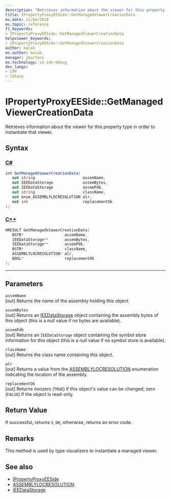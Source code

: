 ```yaml
---
description: "Retrieves information about the viewer for this property type in order to instantiate that viewer."
title: IPropertyProxyEESide::GetManagedViewerCreationData
ms.date: 11/04/2016
ms.topic: reference
f1_keywords:
- IPropertyProxyEESide::GetManagedViewerCreationData
helpviewer_keywords:
- IPropertyProxyEESide::GetManagedViewerCreationData
author: maiak
ms.author: maiak
manager: jmartens
ms.technology: vs-ide-debug
dev_langs:
- CPP
- CSharp
---
```

# IPropertyProxyEESide::GetManagedViewerCreationData

Retrieves information about the viewer for this property type in order to instantiate that viewer.

## Syntax

### [C#](#tab/csharp)
```csharp
int GetManagedViewerCreationData(
   out string                     assemName,
   out IEEDataStorage             assemBytes,
   out IEEDataStorage             assemPdb,
   out string                     className,
   out enum_ASSEMBLYLOCRESOLUTION alr,
   out int                        replacementOk
);
```
### [C++](#tab/cpp)
```cpp
HRESULT GetManagedViewerCreationData(
   BSTR*                  assemName,
   IEEDataStorage**       assemBytes,
   IEEDataStorage**       assemPdb,
   BSTR*                  className,
   ASSEMBLYLOCRESOLUTION* alr,
   BOOL*                  replacementOk
);
```
---

## Parameters
`assemName`\
[out] Returns the name of the assembly holding this object.

`assemBytes`\
[out] Returns an [IEEDataStorage](../../../extensibility/debugger/reference/ieedatastorage.md) object containing the assembly bytes of this object (this is a null value if no bytes are available).

`assemPdb`\
[out] Returns an `IEEDataStorage` object containing the symbol store information for this object (this is a null value if no symbol store is available).

`className`\
[out] Returns the class name containing this object.

`alr`\
[out] Returns a value from the [ASSEMBLYLOCRESOLUTION](../../../extensibility/debugger/reference/assemblylocresolution.md) enumeration indicating the location of the assembly.

`replacementOk`\
[out] Returns nonzero (`TRUE`) if this object's value can be changed; zero (`FALSE`) if the object is read-only.

## Return Value
 If successful, returns `S_OK`; otherwise, returns an error code.

## Remarks
 This method is used by type visualizers to instantiate a managed viewer.

## See also
- [IPropertyProxyEESide](../../../extensibility/debugger/reference/ipropertyproxyeeside.md)
- [ASSEMBLYLOCRESOLUTION](../../../extensibility/debugger/reference/assemblylocresolution.md)
- [IEEDataStorage](../../../extensibility/debugger/reference/ieedatastorage.md)
